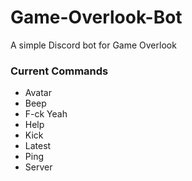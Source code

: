 # Game-Overlook-Bot
A simple Discord bot for Game Overlook

### Current Commands
* Avatar
* Beep
* F-ck Yeah
* Help
* Kick
* Latest
* Ping
* Server
